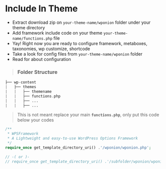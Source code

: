 # Include In Theme

* Extract download zip on `your-theme-name/wponion` folder under your theme directory 
* Add framework include code on your theme `your-theme-name/functions.php` file
* Yay! Right now you are ready to configure framework, metaboxes, taxonomies, wp customize, shortcode
* Take a look for config files from `your-theme-name/wponion` folder
* Read for about configuration

> ### Folder Structure

```php
├── wp-content
|   ├── themes
|   |   ├── themename
|   |   ├── functions.php
|   |   ├── ...
|   |   ├── ...
```

> This is not meant replace your main **`functions.php`**, only put this code below your codes

```php
/**
 * WPSFramework
 * A Lightweight and easy-to-use WordPress Options Framework
 */
require_once get_template_directory_uri() .'/wponion/wponion.php';
​
// -( or )-
// require_once get_template_directory_uri() .'/subfolder/wponion/wponion.php';
```

